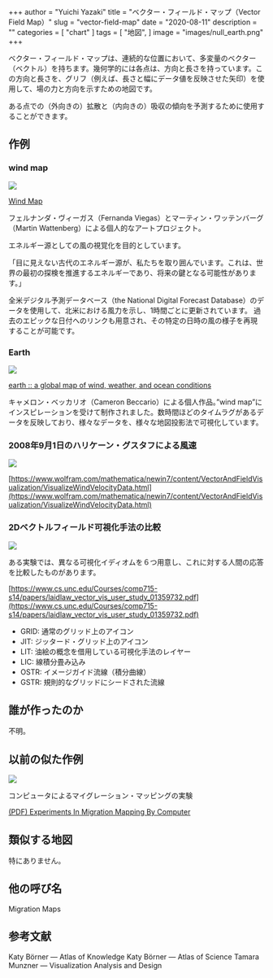 +++
author = "Yuichi Yazaki"
title = "ベクター・フィールド・マップ（Vector Field Map）"
slug = "vector-field-map"
date = "2020-08-11"
description = ""
categories = [
    "chart"
]
tags = [
    "地図",
]
image = "images/null_earth.png"
+++

ベクター・フィールド・マップは、連続的な位置において、多変量のベクター（ベクトル）を持ちます。幾何学的には各点は、方向と長さを持っています。この方向と長さを、グリフ（例えば、長さと幅にデータ値を反映させた矢印）を使用して、場の力と方向を示すための地図です。

<!--more-->

ある点での（外向きの）拡散と（内向きの）吸収の傾向を予測するために使用することができます。

## 作例

### wind map

![](images/wind_map.png)


[Wind Map](http://hint.fm/wind/)


フェルナンダ・ヴィーガス（Fernanda Viegas）とマーティン・ワッテンバーグ（Martin Wattenberg）による個人的なアートプロジェクト。

エネルギー源としての風の視覚化を目的としています。

「目に見えない古代のエネルギー源が、私たちを取り囲んでいます。これは、世界の最初の探検を推進するエネルギーであり、将来の鍵となる可能性があります。」

全米デジタル予測データベース（the National Digital Forecast Database）のデータを使用して、北米における風力を示し、1時間ごとに更新されています。
過去のエピックな日付へのリンクも用意され、その特定の日時の風の様子を再現することが可能です。

### Earth

![](images/null_earth.png)

[earth :: a global map of wind, weather, and ocean conditions](https://earth.nullschool.net/)

キャメロン・ベッカリオ（Cameron Beccario）による個人作品。”wind map”にインスピレーションを受けて制作されました。数時間ほどのタイムラグがあるデータを反映しており、様々なデータを、様々な地図投影法で可視化しています。

### 2008年9月1日のハリケーン・グスタフによる風速

![](images/1_seFS4uTmFtKn-y17xC0QIg-1.jpeg)

[https://www.wolfram.com/mathematica/newin7/content/VectorAndFieldVisualization/VisualizeWindVelocityData.html](https://www.wolfram.com/mathematica/newin7/content/VectorAndFieldVisualization/VisualizeWindVelocityData.html)


### 2Dベクトルフィールド可視化手法の比較

![](images/1_J6Xh_vc_supgN4dzDBpOJg.jpeg)

ある実験では、異なる可視化イディオムを６つ用意し、これに対する人間の応答を比較したものがあります。

[https://www.cs.unc.edu/Courses/comp715-s14/papers/laidlaw_vector_vis_user_study_01359732.pdf](https://www.cs.unc.edu/Courses/comp715-s14/papers/laidlaw_vector_vis_user_study_01359732.pdf)

- GRID: 通常のグリッド上のアイコン
- JIT: ジッタード・グリッド上のアイコン
- LIT: 油絵の概念を借用している可視化手法のレイヤー
- LIC: 線積分畳み込み
- OSTR: イメージガイド流線（積分曲線）
- GSTR: 規則的なグリッドにシードされた流線


## 誰が作ったのか

不明。

## 以前の似た作例

![](images/1_4o1FSaAcNjfBqreY8fP28Q.png)

コンピュータによるマイグレーション・マッピングの実験

[(PDF) Experiments In Migration Mapping By Computer](https://www.researchgate.net/publication/253604711_Experiments_In_Migration_Mapping_By_Computer)


## 類似する地図

特にありません。

## 他の呼び名
Migration Maps

## 参考文献

Katy Börner — Atlas of Knowledge
Katy Börner — Atlas of Science
Tamara Munzner — Visualization Analysis and Design